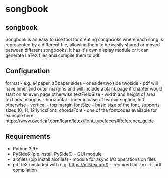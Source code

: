   # songbook
  
  ## songbook

  Songbook is an easy to use tool for creating songbooks where each song is represented by a different file, allowing them to be easily shared or moved between different songbooks. It has it's own display module or it can generate LaTeX files and compile them to pdf.

  ## Configuration

  format - e.g. a4paper, a5paper
  sides - oneside/twoside
  twoside - pdf will have inner and outer margins and will include a blank page if chapter would start on an even page otherwise
  textFieldSize - width and height of area text area
  margins - horizontal - inner in case of twoside option, left otherwise
          - vertical - top margin
          fontSize - basic size of the font, supports sizes 10, 11, 12
  lyricsFont, chordsFont - one of the fontcodes available for example here: https://www.overleaf.com/learn/latex/Font_typefaces#Reference_guide
  

  ## Requirements
  
  - Python 3.9+
  - PySide6 (pip install PySide6) - GUI module
  - aiofiles (pip install aiofiles) - module for async I/O operations on files
  - pdfTeX (included with e.g. https://miktex.org/) - required for .tex -> .pdf compilation
